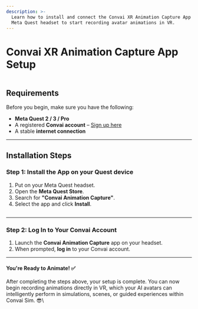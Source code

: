 ```yaml
---
description: >-
  Learn how to install and connect the Convai XR Animation Capture App on your
  Meta Quest headset to start recording avatar animations in VR.
---
```


# Convai XR Animation Capture App Setup

<figure><img src="https://lh7-rt.googleusercontent.com/docsz/AD_4nXevUy-51o41KOO9tZKgf0fzTssGIylMXvoQqt9uQfEyyPOsneUcApuwgYBSkRcgoDWNwlZ8TMEr8IDZ0OePgNguV4OoPJb6zSR5yzCfWXgSFEiiaDOo98aIp5n-Ygj0PYpMFOTs?key=fHPO8I8f-LT0qsfmTXmKpQ" alt=""><figcaption></figcaption></figure>

## **Requirements**

Before you begin, make sure you have the following:

* **Meta Quest 2 / 3 / Pro**
* A registered **Convai account** – [Sign up here](https://www.convai.com)
* A stable **internet connection**

***

## **Installation Steps**

### Step 1: Install the App on your Quest device

1. Put on your Meta Quest headset.
2. Open the **Meta Quest Store**.
3. Search for **"Convai Animation Capture"**.
4. Select the app and click **Install**.

<figure><img src="https://lh7-rt.googleusercontent.com/docsz/AD_4nXd1vkI0uiQwpbX7fYTzitxWTcIst_HHQkIGmvcCJuarMzQrdLtKB4HLJkKOSTfbdyyvY9nG9chSxOf411RrEV-V-c1nc6LOEzJp5HIjIeM1Vx01j4h7ZsOiuBTmdNERrYwbNEAw8g?key=fHPO8I8f-LT0qsfmTXmKpQ" alt=""><figcaption></figcaption></figure>

***

### **Step 2: Log In to Your Convai Account**

1. Launch the **Convai Animation Capture** app on your headset.
2. When prompted, **log in** to your Convai account.

***

#### You're Ready to Animate! ✅

After completing the steps above, your setup is complete. You can now begin recording animations directly in VR, which your AI avatars can intelligently perform in simulations, scenes, or guided experiences within Convai Sim. 😎\
